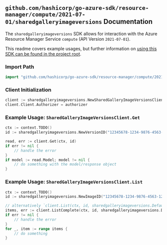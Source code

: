 
## `github.com/hashicorp/go-azure-sdk/resource-manager/compute/2021-07-01/sharedgalleryimageversions` Documentation

The `sharedgalleryimageversions` SDK allows for interaction with the Azure Resource Manager Service `compute` (API Version `2021-07-01`).

This readme covers example usages, but further information on [using this SDK can be found in the project root](https://github.com/hashicorp/go-azure-sdk/tree/main/docs).

### Import Path

```go
import "github.com/hashicorp/go-azure-sdk/resource-manager/compute/2021-07-01/sharedgalleryimageversions"
```


### Client Initialization

```go
client := sharedgalleryimageversions.NewSharedGalleryImageVersionsClientWithBaseURI("https://management.azure.com")
client.Client.Authorizer = authorizer
```


### Example Usage: `SharedGalleryImageVersionsClient.Get`

```go
ctx := context.TODO()
id := sharedgalleryimageversions.NewVersionID("12345678-1234-9876-4563-123456789012", "locationValue", "sharedGalleryValue", "imageValue", "versionValue")

read, err := client.Get(ctx, id)
if err != nil {
	// handle the error
}
if model := read.Model; model != nil {
	// do something with the model/response object
}
```


### Example Usage: `SharedGalleryImageVersionsClient.List`

```go
ctx := context.TODO()
id := sharedgalleryimageversions.NewImageID("12345678-1234-9876-4563-123456789012", "locationValue", "sharedGalleryValue", "imageValue")

// alternatively `client.List(ctx, id, sharedgalleryimageversions.DefaultListOperationOptions())` can be used to do batched pagination
items, err := client.ListComplete(ctx, id, sharedgalleryimageversions.DefaultListOperationOptions())
if err != nil {
	// handle the error
}
for _, item := range items {
	// do something
}
```
